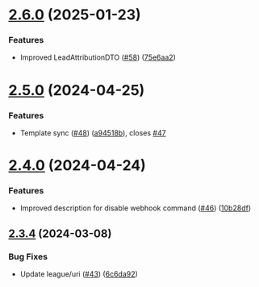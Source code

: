 # [2.6.0](https://github.com/tenantcloud/php-rentler-sdk/compare/v2.5.0...v2.6.0) (2025-01-23)


### Features

* Improved LeadAttributionDTO ([#58](https://github.com/tenantcloud/php-rentler-sdk/issues/58)) ([75e6aa2](https://github.com/tenantcloud/php-rentler-sdk/commit/75e6aa2e1c649464d5be58421992fc6150ed7c62))

# [2.5.0](https://github.com/tenantcloud/php-rentler-sdk/compare/v2.4.0...v2.5.0) (2024-04-25)


### Features

* Template sync ([#48](https://github.com/tenantcloud/php-rentler-sdk/issues/48)) ([a94518b](https://github.com/tenantcloud/php-rentler-sdk/commit/a94518be0aaaa55ca2fe1d84b75bd8667d30cd9d)), closes [#47](https://github.com/tenantcloud/php-rentler-sdk/issues/47)

# [2.4.0](https://github.com/tenantcloud/php-rentler-sdk/compare/v2.3.4...v2.4.0) (2024-04-24)


### Features

* Improved description for disable webhook command ([#46](https://github.com/tenantcloud/php-rentler-sdk/issues/46)) ([10b28df](https://github.com/tenantcloud/php-rentler-sdk/commit/10b28df90e02ce40a8f7bc696192a9c73b75c94d))

## [2.3.4](https://github.com/tenantcloud/php-rentler-sdk/compare/v2.3.3...v2.3.4) (2024-03-08)


### Bug Fixes

* Update league/uri ([#43](https://github.com/tenantcloud/php-rentler-sdk/issues/43)) ([6c6da92](https://github.com/tenantcloud/php-rentler-sdk/commit/6c6da92cd61d38204288fb6cd6035341d06128be))

